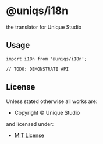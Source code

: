<!-- TITLE/ -->

<h1>@uniqs/i18n</h1>

<!-- /TITLE -->


<!-- DESCRIPTION/ -->

the translator for Unique Studio

<!-- /DESCRIPTION -->


## Usage

```
import i18n from '@uniqs/i18n';

// TODO: DEMONSTRATE API
```

<!-- LICENSE/ -->

<h2>License</h2>

Unless stated otherwise all works are:

<ul><li>Copyright &copy; Unique Studio</li></ul>

and licensed under:

<ul><li><a href="http://spdx.org/licenses/MIT.html">MIT License</a></li></ul>

<!-- /LICENSE -->
